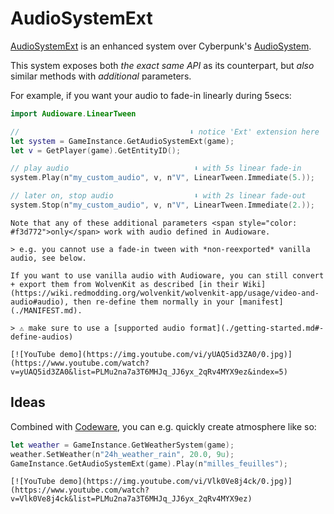 # AudioSystemExt

[AudioSystemExt](../../audioware/reds/Ext.reds) is an enhanced system over Cyberpunk's [AudioSystem](https://nativedb.red4ext.com/AudioSystem).

This system exposes both *the exact same API* as its counterpart, but *also* similar methods with *additional* parameters.

For example, if you want your audio to fade-in linearly during 5secs:

```swift
import Audioware.LinearTween

//                                      ⬇️ notice 'Ext' extension here
let system = GameInstance.GetAudioSystemExt(game);
let v = GetPlayer(game).GetEntityID();

// play audio                            ⬇️ with 5s linear fade-in
system.Play(n"my_custom_audio", v, n"V", LinearTween.Immediate(5.));

// later on, stop audio                  ⬇️ with 2s linear fade-out
system.Stop(n"my_custom_audio", v, n"V", LinearTween.Immediate(2.));
```

```admonish warning
Note that any of these additional parameters <span style="color: #f3d772">only</span> work with audio defined in Audioware.

> e.g. you cannot use a fade-in tween with *non-reexported* vanilla audio, see below.
```

```admonish tip
If you want to use vanilla audio with Audioware, you can still convert + export them from WolvenKit as described [in their Wiki](https://wiki.redmodding.org/wolvenkit/wolvenkit-app/usage/video-and-audio#audio), then re-define them normally in your [manifest](./MANIFEST.md).

> ⚠️ make sure to use a [supported audio format](./getting-started.md#-define-audios)
```

```admonish example title="YouTube demo"
[![YouTube demo](https://img.youtube.com/vi/yUAQ5id3ZA0/0.jpg)](https://www.youtube.com/watch?v=yUAQ5id3ZA0&list=PLMu2na7a3T6MHJq_JJ6yx_2qRv4MYX9ez&index=5)
```

## Ideas

Combined with [Codeware](https://github.com/psiberx/cp2077-codeware), you can e.g. quickly create atmosphere like so:

```swift
let weather = GameInstance.GetWeatherSystem(game);
weather.SetWeather(n"24h_weather_rain", 20.0, 9u);
GameInstance.GetAudioSystemExt(game).Play(n"milles_feuilles");
```

```admonish example title="YouTube demo"
[![YouTube demo](https://img.youtube.com/vi/Vlk0Ve8j4ck/0.jpg)](https://www.youtube.com/watch?v=Vlk0Ve8j4ck&list=PLMu2na7a3T6MHJq_JJ6yx_2qRv4MYX9ez)
```
